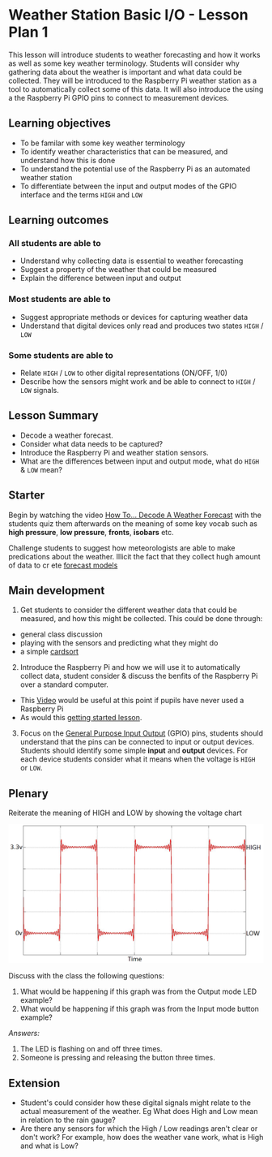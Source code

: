 # Weather Station Basic I/O - Lesson Plan 1


This lesson will introduce students to weather forecasting and how it works as well as some key weather terminology. Students will consider why gathering data about the weather is important and what data could be collected. They will be introduced to the Raspberry Pi weather station as a tool to automatically collect some of this data. It will also introduce the using a the Raspberry Pi GPIO pins to connect to measurement devices.

## Learning objectives

- To be familar with some key weather terminology
- To identify weather characteristics that can be measured, and understand how this is done
- To understand the potential use of the Raspberry Pi as an automated weather station
- To differentiate between the input and output modes of the GPIO interface and the terms `HIGH` and `LOW`

## Learning outcomes

### All students are able to

- Understand why collecting data is essential to weather forecasting
- Suggest a property of the weather that could be measured
- Explain the difference between input and output

### Most students are able to

- Suggest appropriate methods or devices for capturing weather data
- Understand that digital devices only read and produces two states `HIGH` / `LOW`

### Some students are able to

- Relate `HIGH` / `LOW` to other digital representations (ON/OFF, 1/0)
- Describe how the sensors might work and be able to connect to `HIGH` / `LOW` signals.

## Lesson Summary

- Decode a weather forecast.
- Consider what data needs to be captured?
- Introduce the Raspberry Pi and weather station sensors.
- What are the differences between input and output mode, what do `HIGH` & `LOW` mean?

## Starter

  Begin by watching the video [How To... Decode A Weather Forecast](https://www.youtube.com/watch?v=lITCF3UPVu4) with the students quiz them afterwards on the meaning of some key vocab such as **high pressure**, **low pressure**, **fronts**, **isobars** etc.

  Challenge students to suggest how meteorologists are able to make predications about the weather. Illicit the fact that they collect hugh amount of data to cr    ete [forecast models](http://en.wikipedia.org/wiki/Weather_forecasting#How_models_create_forecasts)

## Main development

1. Get students to consider the different weather data that could be measured, and how this might be collected. This could be done through:
  - general class discussion
  - playing with the sensors and predicting what they might do
  - a simple [cardsort](files/WeatherStationCardsort.pdf)

2. Introduce the Raspberry Pi and how we will use it to automatically collect data, student consider & discuss the benfits of the Raspberry Pi over a standard computer.

  - This [Video](http://www.raspberrypi.org/help/what-is-a-raspberry-pi/) would  be useful at this point if pupils have never used a Raspberry Pi
  - As would this [getting started lesson](http://www.raspberrypi.org/learning/getting-started-with-raspberry-pi-lesson/).

3. Focus on the [General Purpose Input Output]() (GPIO) pins, students should understand that the pins can be connected to input or output devices. Students should identify some simple **input** and **output** devices. For each device students consider what it means when the voltage is `HIGH` or `LOW`.

## Plenary

Reiterate the meaning of HIGH and LOW by showing the voltage chart

![](images/high_low.png)

Discuss with the class the following questions:

1. What would be happening if this graph was from the Output mode LED example?
1. What would be happening if this graph was from the Input mode button example?

*Answers:*

1. The LED is flashing on and off three times.
1. Someone is pressing and releasing the button three times.

## Extension

- Student's could consider how these digital signals might relate to the actual measurement of the weather. Eg What does High and Low mean in relation to the rain gauge?
- Are there any sensors for which the High / Low readings aren't clear or don't work? For example, how does the weather vane work, what is High and what is Low?
